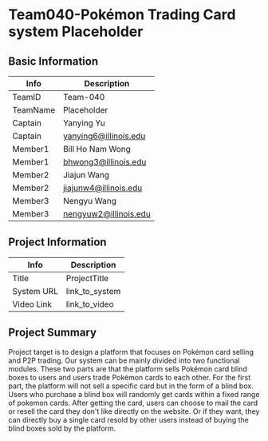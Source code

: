 # Team040-Pokémon Trading Card system Placeholder

## Basic Information

|   Info      |        Description     |
| ----------- | ---------------------- |
| TeamID      |         Team-040       |
| TeamName    |        Placeholder     |
| Captain     |       Yanying Yu       |
| Captain     | yanying6@illinois.edu  |
| Member1     |   Bill Ho Nam Wong     |
| Member1     | bhwong3@illinois.edu   |
| Member2     |   Jiajun Wang          |
| Member2     |  jiajunw4@illinois.edu |
| Member3     |      Nengyu Wang       |
| Member3     | nengyuw2@illinois.edu  |

## Project Information

|   Info      |        Description     |
| ----------- | ---------------------- |
|  Title      |       ProjectTitle     |
| System URL  |      link_to_system    |
| Video Link  |      link_to_video     |

## Project Summary
Project target is to design a platform that focuses on Pokémon card selling and P2P trading. Our system can be mainly divided into two functional modules. These two parts are that the platform sells Pokémon card blind boxes to users and users trade Pokémon cards to each other. For the first part, the platform will not sell a specific card but in the form of a blind box. Users who purchase a blind box will randomly get cards within a fixed range of pokemon cards. After getting the card, users can choose to mail the card or resell the card they don't like directly on the website. Or if they want, they can directly buy a single card resold by other users instead of buying the blind boxes sold by the platform.

